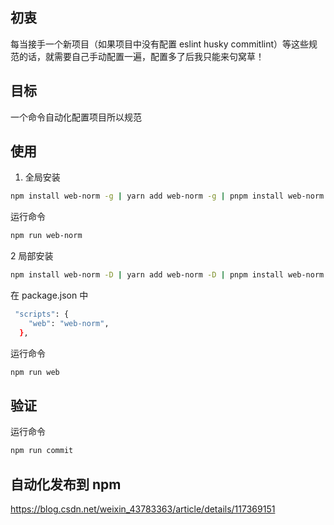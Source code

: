 ## 初衷

每当接手一个新项目（如果项目中没有配置 eslint husky commitlint）等这些规范的话，就需要自己手动配置一遍，配置多了后我只能来句窝草！

## 目标

一个命令自动化配置项目所以规范

## 使用

1. 全局安装


```sh
npm install web-norm -g | yarn add web-norm -g | pnpm install web-norm -g
```
运行命令
```sh
npm run web-norm
```

2 局部安装

```sh
npm install web-norm -D | yarn add web-norm -D | pnpm install web-norm -D
```
在 package.json 中

```sh
 "scripts": {
    "web": "web-norm",
  },
```
运行命令

```sh
npm run web
```

## 验证

运行命令

```sh
npm run commit
```

## 自动化发布到 npm

https://blog.csdn.net/weixin_43783363/article/details/117369151